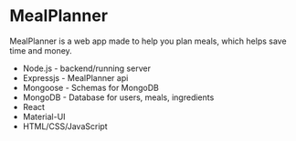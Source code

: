 # MealPlanner
MealPlanner is a web app made to help you plan meals, which helps save time and money.

* Node.js - backend/running server
* Expressjs - MealPlanner api
* Mongoose - Schemas for MongoDB
* MongoDB - Database for users, meals, ingredients
* React
* Material-UI
* HTML/CSS/JavaScript
